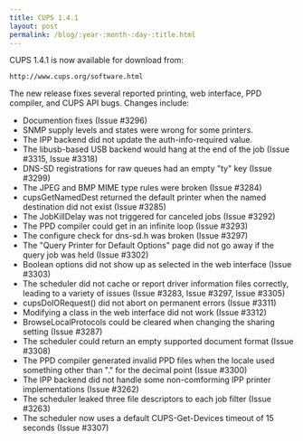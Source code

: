 ```yaml
---
title: CUPS 1.4.1
layout: post
permalink: /blog/:year-:month-:day-:title.html
---
```


CUPS 1.4.1 is now available for download from:

    http://www.cups.org/software.html

The new release fixes several reported printing, web interface, PPD compiler, and CUPS API bugs. Changes include:

- Documention fixes (Issue #3296)
- SNMP supply levels and states were wrong for some printers.
- The IPP backend did not update the auth-info-required value.
- The libusb-based USB backend would hang at the end of the job (Issue #3315, Issue #3318)
- DNS-SD registrations for raw queues had an empty "ty" key (Issue #3299)
- The JPEG and BMP MIME type rules were broken (Issue #3284)
- cupsGetNamedDest returned the default printer when the named destination did not exist (Issue #3285)
- The JobKillDelay was not triggered for canceled jobs (Issue #3292)
- The PPD compiler could get in an infinite loop (Issue #3293)
- The configure check for dns-sd.h was broken (Issue #3297)
- The "Query Printer for Default Options" page did not go away if the query job was held (Issue #3302)
- Boolean options did not show up as selected in the web interface (Issue #3303)
- The scheduler did not cache or report driver information files correctly, leading to a variety of issues (Issue #3283, Issue #3297, Issue #3305)
- cupsDoIORequest() did not abort on permanent errors (Issue #3311)
- Modifying a class in the web interface did not work (Issue #3312)
- BrowseLocalProtocols could be cleared when changing the sharing setting (Issue #3287)
- The scheduler could return an empty supported document format (Issue #3308)
- The PPD compiler generated invalid PPD files when the locale used something other than "." for the decimal point (Issue #3300)
- The IPP backend did not handle some non-comforming IPP printer implementations (Issue #3262)
- The scheduler leaked three file descriptors to each job filter (Issue #3263)
- The scheduler now uses a default CUPS-Get-Devices timeout of 15 seconds (Issue #3307)

